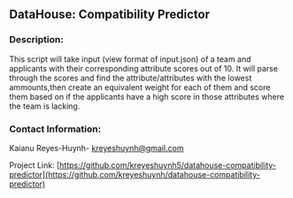 ## DataHouse: Compatibility Predictor


### Description:
This script will take input (view format of input.json) of a team and applicants with their corresponding attribute scores out of 10. It will parse through the scores and find the attribute/attributes with the lowest ammounts,then create an equivalent weight for each of them and score them based on if the applicants have a high score in those attributes where the team is lacking. 

### Contact Information:
Kaianu Reyes-Huynh- kreyeshuynh@gmail.com

Project Link: [https://github.com/kreyeshuynh5/datahouse-compatibility-predictor](https://github.com/kreyeshuynh/datahouse-compatibility-predictor)
